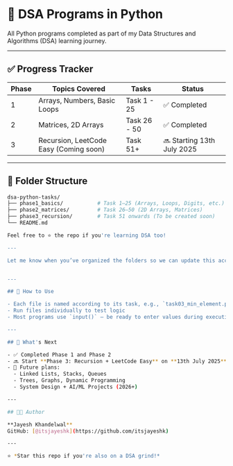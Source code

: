 # 🧠 DSA Programs in Python

All Python programs completed as part of my Data Structures and Algorithms (DSA) learning journey.

---

## ✅ Progress Tracker

| Phase | Topics Covered                          | Tasks        | Status       |
|-------|-----------------------------------------|--------------|--------------|
| 1     | Arrays, Numbers, Basic Loops            | Task 1 - 25  | ✅ Completed |
| 2     | Matrices, 2D Arrays                     | Task 26 - 50 | ✅ Completed |
| 3     | Recursion, LeetCode Easy (Coming soon)  | Task 51+     | 🔜 Starting 13th July 2025 |

---

## 📁 Folder Structure

```bash
dsa-python-tasks/
├── phase1_basics/           # Task 1–25 (Arrays, Loops, Digits, etc.)
├── phase2_matrices/         # Task 26–50 (2D Arrays, Matrices)
├── phase3_recursion/        # Task 51 onwards (To be created soon)
└── README.md

Feel free to ⭐ the repo if you're learning DSA too!

---

Let me know when you’ve organized the folders so we can update this accordingly.


---

## 🔧 How to Use

- Each file is named according to its task, e.g., `task03_min_element.py`
- Run files individually to test logic
- Most programs use `input()` — be ready to enter values during execution

---

## 🚀 What's Next

- ✅ Completed Phase 1 and Phase 2
- 🔜 Start **Phase 3: Recursion + LeetCode Easy** on **13th July 2025**
- 📌 Future plans:
  - Linked Lists, Stacks, Queues
  - Trees, Graphs, Dynamic Programming
  - System Design + AI/ML Projects (2026+)

---

## 👨‍💻 Author

**Jayesh Khandelwal**  
GitHub: [@itsjayeshk](https://github.com/itsjayeshk)

---

⭐ *Star this repo if you're also on a DSA grind!*

